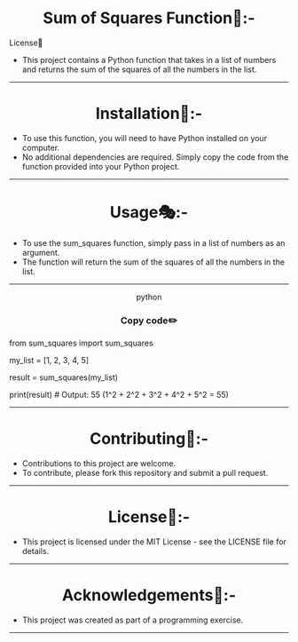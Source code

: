 

<h1 align="center">Sum of Squares Function🧾:-</h1>

License📙

- This project contains a Python function that takes in a list of numbers and returns the sum of the squares of all the numbers in the list.
<hr>
<h1 align="center">Installation🔧:-</h1>

- To use this function, you will need to have Python installed on your computer.
- No additional dependencies are required. Simply copy the code from the function provided into your Python project.
<hr>
<h1 align="center">Usage🎭:-</h1>

- To use the sum_squares function, simply pass in a list of numbers as an argument. 
- The function will return the sum of the squares of all the numbers in the list.
<hr>
<p align="center"> python</p>


<h3 align=" center" >Copy code✏️</h3>

from sum_squares import sum_squares

my_list = [1, 2, 3, 4, 5]

result = sum_squares(my_list)

print(result)  # Output: 55 (1^2 + 2^2 + 3^2 + 4^2 + 5^2 = 55)
<hr>
<h1 align="center">Contributing👫:-</h1>

- Contributions to this project are welcome.
-  To contribute, please fork this repository and submit a pull request.
<hr>
<h1 align="center">License📙:-</h1>

- This project is licensed under the MIT License - see the LICENSE file for details.
<hr>
<h1 align="center">Acknowledgements📱:-</h1>

- This project was created as part of a programming exercise.
<hr>
